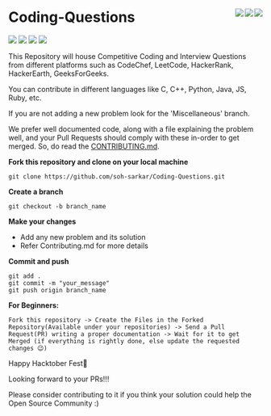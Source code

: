 # Coding-Questions <img align = "right" src ="https://img.shields.io/github/watchers/soh-sarkar/Coding-Questions?style=social"> <img align = "right" src ="https://img.shields.io/github/stars/soh-sarkar/Coding-Questions?style=social">    <img align = "right" src ="https://img.shields.io/github/forks/soh-sarkar/Coding-Questions?style=social">

<img src="https://img.shields.io/github/contributors/soh-sarkar/Coding-Questions">  <img src="https://img.shields.io/tokei/lines/github/soh-sarkar/Coding-Questions">           <img src="https://img.shields.io/github/last-commit/soh-sarkar/Coding-Questions">   <img src="https://img.shields.io/github/languages/count/soh-sarkar/Coding-Questions">

This Repository will house Competitive Coding and Interview Questions from different platforms such as CodeChef, LeetCode, HackerRank, HackerEarth, GeeksForGeeks. 

You can contribute in different languages like C, C++, Python, Java, JS, Ruby, etc. 

If you are not adding a new problem look for the 'Miscellaneous' branch.

We prefer well documented code, along with a file explaining the problem well, and your Pull Requests should comply with these in-order to get merged. So, do read the [CONTRIBUTING.md](https://github.com/soh-sarkar/Coding-Questions/blob/main/CONTRIBUTING.md).

**Fork this repository and clone on your local machine**
```
git clone https://github.com/soh-sarkar/Coding-Questions.git
```

**Create a branch**  
```
git checkout -b branch_name
```

**Make your changes**
* Add any new problem and its solution
* Refer Contributing.md for more details

**Commit and push**
```
git add .
git commit -m "your_message"
git push origin branch_name
```

**For Beginners:**
```
Fork this repository -> Create the Files in the Forked Repository(Available under your repositories) -> Send a Pull Request(PR) writing a proper documentation -> Wait for it to get Merged (if everything is rightly done, else update the requested changes 😉) 

```

Happy Hacktober Fest🤩

Looking forward to your PRs!!!

Please consider contributing to it if you think your solution could help the Open Source Community :)

